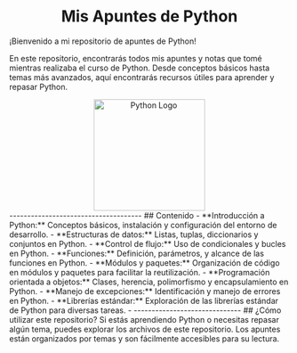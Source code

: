 <h1 style="text-align:center;">Mis Apuntes de Python</h1>

¡Bienvenido a mi repositorio de apuntes de Python!

En este repositorio, encontrarás todos mis apuntes y notas que tomé mientras realizaba el curso de Python. Desde conceptos básicos hasta temas más avanzados, aquí encontrarás recursos útiles para aprender y repasar Python.

<div style="text-align:center;">
    <img src="https://upload.wikimedia.org/wikipedia/commons/c/c3/Python-logo-notext.svg" alt="Python Logo" width="200"/>
</div>
-------------------------------------
## Contenido
- **Introducción a Python:** Conceptos básicos, instalación y configuración del entorno de desarrollo.
- **Estructuras de datos:** Listas, tuplas, diccionarios y conjuntos en Python.
- **Control de flujo:** Uso de condicionales y bucles en Python.
- **Funciones:** Definición, parámetros, y alcance de las funciones en Python.
- **Módulos y paquetes:** Organización de código en módulos y paquetes para facilitar la reutilización.
- **Programación orientada a objetos:** Clases, herencia, polimorfismo y encapsulamiento en Python.
- **Manejo de excepciones:** Identificación y manejo de errores en Python.
- **Librerías estándar:** Exploración de las librerías estándar de Python para diversas tareas.
- ------------------------------
## ¿Cómo utilizar este repositorio?
Si estás aprendiendo Python o necesitas repasar algún tema, puedes explorar los archivos de este repositorio. Los apuntes están organizados por temas y son fácilmente accesibles para su lectura.


